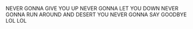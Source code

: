 NEVER GONNA GIVE YOU UP
NEVER GONNA LET YOU DOWN
NEVER GONNA RUN AROUND AND DESERT YOU
NEVER GONNA SAY GOODBYE
LOL
LOL
